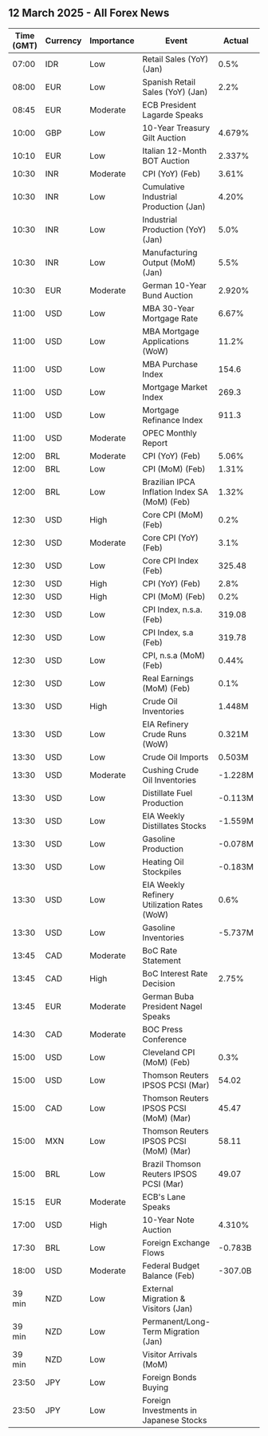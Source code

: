 ## 12 March 2025 - All Forex News

| Time (GMT) | Currency | Importance | Event | Actual | Forecast | Previous |
|------|----------|------------|-------|--------|----------|----------|
| 07:00 | IDR | Low | Retail Sales (YoY) (Jan) | 0.5% |  | 1.8% |
| 08:00 | EUR | Low | Spanish Retail Sales (YoY) (Jan) | 2.2% |  | 4.0% |
| 08:45 | EUR | Moderate | ECB President Lagarde Speaks |  |  |  |
| 10:00 | GBP | Low | 10-Year Treasury Gilt Auction | 4.679% |  | 4.808% |
| 10:10 | EUR | Low | Italian 12-Month BOT Auction | 2.337% |  | 2.323% |
| 10:30 | INR | Moderate | CPI (YoY) (Feb) | 3.61% | 4.00% | 4.26% |
| 10:30 | INR | Low | Cumulative Industrial Production (Jan) | 4.20% |  | 4.00% |
| 10:30 | INR | Low | Industrial Production (YoY) (Jan) | 5.0% | 3.5% | 3.5% |
| 10:30 | INR | Low | Manufacturing Output (MoM) (Jan) | 5.5% |  | 3.4% |
| 10:30 | EUR | Moderate | German 10-Year Bund Auction | 2.920% |  | 2.520% |
| 11:00 | USD | Low | MBA 30-Year Mortgage Rate | 6.67% |  | 6.73% |
| 11:00 | USD | Low | MBA Mortgage Applications (WoW) | 11.2% |  | 20.4% |
| 11:00 | USD | Low | MBA Purchase Index | 154.6 |  | 144.5 |
| 11:00 | USD | Low | Mortgage Market Index | 269.3 |  | 242.2 |
| 11:00 | USD | Low | Mortgage Refinance Index | 911.3 |  | 784.2 |
| 11:00 | USD | Moderate | OPEC Monthly Report |  |  |  |
| 12:00 | BRL | Moderate | CPI (YoY) (Feb) | 5.06% | 5.00% | 4.56% |
| 12:00 | BRL | Low | CPI (MoM) (Feb) | 1.31% | 1.30% | 0.16% |
| 12:00 | BRL | Low | Brazilian IPCA Inflation Index SA (MoM) (Feb) | 1.32% |  | 0.06% |
| 12:30 | USD | High | Core CPI (MoM) (Feb) | 0.2% | 0.3% | 0.4% |
| 12:30 | USD | Moderate | Core CPI (YoY) (Feb) | 3.1% | 3.2% | 3.3% |
| 12:30 | USD | Low | Core CPI Index (Feb) | 325.48 |  | 324.74 |
| 12:30 | USD | High | CPI (YoY) (Feb) | 2.8% | 2.9% | 3.0% |
| 12:30 | USD | High | CPI (MoM) (Feb) | 0.2% | 0.3% | 0.5% |
| 12:30 | USD | Low | CPI Index, n.s.a. (Feb) | 319.08 | 319.22 | 317.67 |
| 12:30 | USD | Low | CPI Index, s.a (Feb) | 319.78 |  | 319.09 |
| 12:30 | USD | Low | CPI, n.s.a (MoM) (Feb) | 0.44% |  | 0.65% |
| 12:30 | USD | Low | Real Earnings (MoM) (Feb) | 0.1% |  | -0.3% |
| 13:30 | USD | High | Crude Oil Inventories | 1.448M | 2.100M | 3.614M |
| 13:30 | USD | Low | EIA Refinery Crude Runs (WoW) | 0.321M |  | -0.346M |
| 13:30 | USD | Low | Crude Oil Imports | 0.503M |  | -0.054M |
| 13:30 | USD | Moderate | Cushing Crude Oil Inventories | -1.228M |  | 1.124M |
| 13:30 | USD | Low | Distillate Fuel Production | -0.113M |  | -0.587M |
| 13:30 | USD | Low | EIA Weekly Distillates Stocks | -1.559M | -1.400M | -1.318M |
| 13:30 | USD | Low | Gasoline Production | -0.078M |  | 0.464M |
| 13:30 | USD | Low | Heating Oil Stockpiles | -0.183M |  | -0.067M |
| 13:30 | USD | Low | EIA Weekly Refinery Utilization Rates (WoW) | 0.6% |  | -0.6% |
| 13:30 | USD | Low | Gasoline Inventories | -5.737M | -2.500M | -1.433M |
| 13:45 | CAD | Moderate | BoC Rate Statement |  |  |  |
| 13:45 | CAD | High | BoC Interest Rate Decision | 2.75% | 2.75% | 3.00% |
| 13:45 | EUR | Moderate | German Buba President Nagel Speaks |  |  |  |
| 14:30 | CAD | Moderate | BOC Press Conference |  |  |  |
| 15:00 | USD | Low | Cleveland CPI (MoM) (Feb) | 0.3% |  | 0.3% |
| 15:00 | USD | Low | Thomson Reuters IPSOS PCSI (Mar) | 54.02 |  | 55.34 |
| 15:00 | CAD | Low | Thomson Reuters IPSOS PCSI (MoM) (Mar) | 45.47 |  | 46.09 |
| 15:00 | MXN | Low | Thomson Reuters IPSOS PCSI (MoM) (Mar) | 58.11 |  | 59.65 |
| 15:00 | BRL | Low | Brazil Thomson Reuters IPSOS PCSI (Mar) | 49.07 |  | 48.95 |
| 15:15 | EUR | Moderate | ECB's Lane Speaks |  |  |  |
| 17:00 | USD | High | 10-Year Note Auction | 4.310% |  | 4.632% |
| 17:30 | BRL | Low | Foreign Exchange Flows | -0.783B |  | 0.410B |
| 18:00 | USD | Moderate | Federal Budget Balance (Feb) | -307.0B | -302.5B | -129.0B |
| 39 min | NZD | Low | External Migration & Visitors (Jan) |  |  | 12.20% |
| 39 min | NZD | Low | Permanent/Long-Term Migration (Jan) |  |  | 3,810 |
| 39 min | NZD | Low | Visitor Arrivals (MoM) |  |  | 3.5% |
| 23:50 | JPY | Low | Foreign Bonds Buying |  |  | 1,514.2B |
| 23:50 | JPY | Low | Foreign Investments in Japanese Stocks |  |  | -708.3B |

